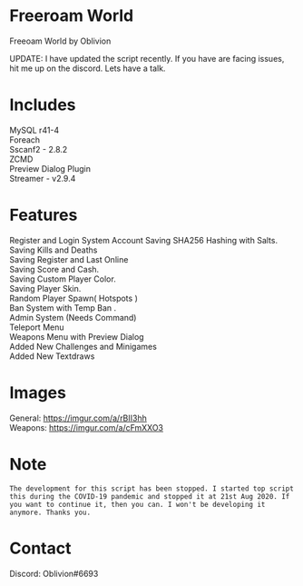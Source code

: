 # Freeroam World 
Freeoam World by Oblivion 

UPDATE: I have updated the script recently. If you have are facing issues, hit me up on the discord. Lets have a talk.

# Includes

   MySQL r41-4 <br/>
   Foreach<br/>
   Sscanf2 -  2.8.2 <br/>
   ZCMD<br/>
   Preview Dialog Plugin<br/>
   Streamer - v2.9.4<br/>
   
# Features 
  
  Register and Login System
  Account Saving
  SHA256 Hashing with Salts.<br/>
  Saving Kills and Deaths<br/>
  Saving Register and Last Online<br/>
  Saving Score and Cash.<br/>
  Saving Custom Player Color.<br/>
  Saving Player Skin.<br/>
  Random Player Spawn( Hotspots )<br/>
  Ban System with Temp Ban .<br/>
  Admin System (Needs Command)<br/>
  Teleport Menu <br/>
  Weapons Menu with Preview Dialog  <br/>
  Added New Challenges and Minigames <br/>
  Added New Textdraws <br />

# Images

 General: https://imgur.com/a/rBII3hh<br/>
 Weapons: https://imgur.com/a/cFmXXO3<br/>
   
# Note
    The development for this script has been stopped. I started top script this during the COVID-19 pandemic and stopped it at 21st Aug 2020. If you want to continue it, then you can. I won't be developing it anymore. Thanks you.



# Contact
  Discord: Oblivion#6693
  
   
